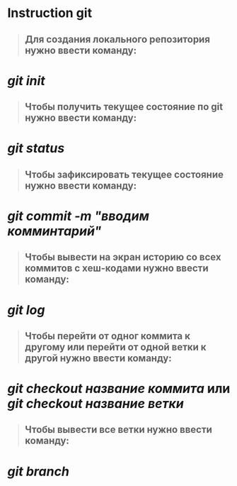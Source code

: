 # Instruction git

>## Для создания локального репозитория нужно ввести команду:

# _**git** init_

>## Чтобы получить текущее состояние по git нужно ввести команду:

# _**git** status_

>## Чтобы зафиксировать текущее состояние нужно ввести команду:

# _**git** commit -m "вводим комминтарий"_

>## Чтобы вывести на экран историю со всех коммитов с хеш-кодами нужно ввести команду:

# _**git**  log_

>## Чтобы перейти от одног коммита к другому или перейти от одной ветки к другой нужно ввести команду:

# _**git**  checkout название коммита_ или _**git**  checkout название ветки_

>## Чтобы вывести все ветки нужно ввести команду:

# _**git** branch_
